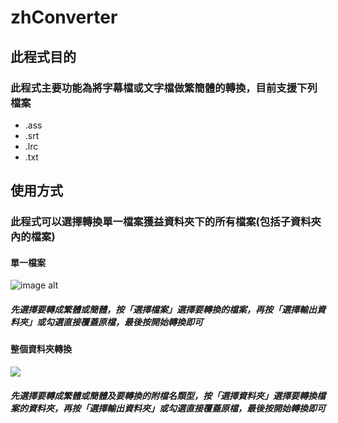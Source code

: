 # zhConverter
## 此程式目的
### 此程式主要功能為將字幕檔或文字檔做繁簡體的轉換，目前支援下列檔案
- .ass
- .srt
- .lrc
- .txt

## 使用方式
### 此程式可以選擇轉換單一檔案獲益資料夾下的所有檔案(包括子資料夾內的檔案)

#### 單一檔案
![image alt](https://imgur.com/a/MBS5dm1)
##### 先選擇要轉成繁體或簡體，按「選擇檔案」選擇要轉換的檔案，再按「選擇輸出資料夾」或勾選直接覆蓋原檔，最後按開始轉換即可

#### 整個資料夾轉換
![](https://imgur.com/a/Sru9Hwr)
#####  先選擇要轉成繁體或簡體及要轉換的附檔名類型，按「選擇資料夾」選擇要轉換檔案的資料夾，再按「選擇輸出資料夾」或勾選直接覆蓋原檔，最後按開始轉換即可
